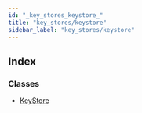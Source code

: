 ```yaml
---
id: "_key_stores_keystore_"
title: "key_stores/keystore"
sidebar_label: "key_stores/keystore"
---
```


## Index

### Classes

* [KeyStore](../classes/_key_stores_keystore_.keystore.md)